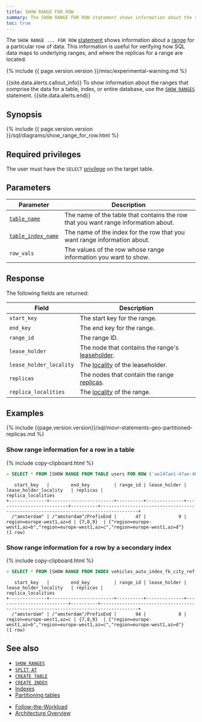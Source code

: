 ```yaml
---
title: SHOW RANGE FOR ROW
summary: The SHOW RANGE FOR ROW statement shows information about the range for a particular row.
toc: true
---
```


The `SHOW RANGE ... FOR ROW` [statement](sql-statements.html) shows information about a [range](architecture/index.html#glossary) for a particular row of data. This information is useful for verifying how SQL data maps to underlying ranges, and where the replicas for a range are located.

{% include {{ page.version.version }}/misc/experimental-warning.md %}

{{site.data.alerts.callout_info}}
To show information about the ranges that comprise the data for a table, index, or entire database, use the [`SHOW RANGES`](show-ranges.html) statement.
{{site.data.alerts.end}}

## Synopsis

<div>
  {% include {{ page.version.version }}/sql/diagrams/show_range_for_row.html %}
</div>

## Required privileges

The user must have the `SELECT` [privilege](authorization.html#assign-privileges) on the target table.

## Parameters

Parameter | Description
----------|------------
[`table_name`](sql-grammar.html#table_name) | The name of the table that contains the row that you want range information about.
[`table_index_name`](sql-grammar.html#table_index_name) | The name of the index for the row that you want range information about.
`row_vals` | The values of the row whose range information you want to show.

## Response

The following fields are returned:

Field | Description
------|------------
`start_key` | The start key for the range.
`end_key` | The end key for the range.
`range_id` | The range ID.
`lease_holder` | The node that contains the range's [leaseholder](architecture/index.html#glossary).
`lease_holder_locality` | The [locality](cockroach-start.html#locality) of the leaseholder.
`replicas` | The nodes that contain the range [replicas](architecture/index.html#glossary).
`replica_localities` | The [locality](cockroach-start.html#locality) of the range.

## Examples

{% include {{page.version.version}}/sql/movr-statements-geo-partitioned-replicas.md %}

### Show range information for a row in a table

{% include copy-clipboard.html %}
~~~ sql
> SELECT * FROM [SHOW RANGE FROM TABLE users FOR ROW ('ae147ae1-47ae-4800-8000-000000000022', 'amsterdam', 'Tyler Dalton', '88194 Angela Gardens Suite 94', '4443538758')];
~~~
~~~
   start_key   |        end_key         | range_id | lease_holder |  lease_holder_locality   | replicas |                                 replica_localities
+--------------+------------------------+----------+--------------+--------------------------+----------+------------------------------------------------------------------------------------+
  /"amsterdam" | /"amsterdam"/PrefixEnd |       47 |            9 | region=europe-west1,az=d | {7,8,9}  | {"region=europe-west1,az=b","region=europe-west1,az=c","region=europe-west1,az=d"}
(1 row)
~~~

### Show range information for a row by a secondary index

{% include copy-clipboard.html %}
~~~ sql
> SELECT * FROM [SHOW RANGE FROM INDEX vehicles_auto_index_fk_city_ref_users FOR ROW ('aaaaaaaa-aaaa-4800-8000-00000000000a', 'amsterdam', 'scooter', 'c28f5c28-f5c2-4000-8000-000000000026', '2019-01-02 03:04:05+00:00', 'in_use', '62609 Stephanie Route', '{"color": "red"}')];
~~~
~~~
   start_key   |        end_key         | range_id | lease_holder |  lease_holder_locality   | replicas |                                 replica_localities
+--------------+------------------------+----------+--------------+--------------------------+----------+------------------------------------------------------------------------------------+
  /"amsterdam" | /"amsterdam"/PrefixEnd |       94 |            8 | region=europe-west1,az=c | {7,8,9}  | {"region=europe-west1,az=b","region=europe-west1,az=c","region=europe-west1,az=d"}
(1 row)
~~~

## See also

- [`SHOW RANGES`](show-ranges.html)
- [`SPLIT AT`](split-at.html)
- [`CREATE TABLE`](create-table.html)
- [`CREATE INDEX`](create-index.html)
- [Indexes](indexes.html)
- [Partitioning tables](partitioning.html)
+ [Follow-the-Workload](demo-follow-the-workload.html)
+ [Architecture Overview](architecture/index.html)
